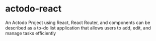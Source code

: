 # actodo-react
An Actodo Project using React, React Router, and components can be described as a to-do list application that allows users to add, edit, and manage tasks efficiently
